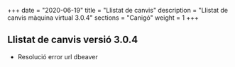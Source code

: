 +++
date        = "2020-06-19"
title       = "Llistat de canvis"
description = "Llistat de canvis màquina virtual 3.0.4"
sections    = "Canigó"
weight		= 1
+++

## Llistat de canvis versió 3.0.4

- Resolució error url dbeaver


